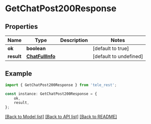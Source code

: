 # GetChatPost200Response


## Properties

Name | Type | Description | Notes
------------ | ------------- | ------------- | -------------
**ok** | **boolean** |  | [default to true]
**result** | [**ChatFullInfo**](ChatFullInfo.md) |  | [default to undefined]

## Example

```typescript
import { GetChatPost200Response } from 'tele_rest';

const instance: GetChatPost200Response = {
    ok,
    result,
};
```

[[Back to Model list]](../README.md#documentation-for-models) [[Back to API list]](../README.md#documentation-for-api-endpoints) [[Back to README]](../README.md)
